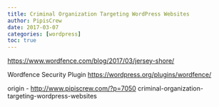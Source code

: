 ```yaml
---
title: Criminal Organization Targeting WordPress Websites
author: PipisCrew
date: 2017-03-07
categories: [wordpress]
toc: true
---
```


https://www.wordfence.com/blog/2017/03/jersey-shore/

Wordfence Security Plugin
https://wordpress.org/plugins/wordfence/

origin - http://www.pipiscrew.com/?p=7050 criminal-organization-targeting-wordpress-websites